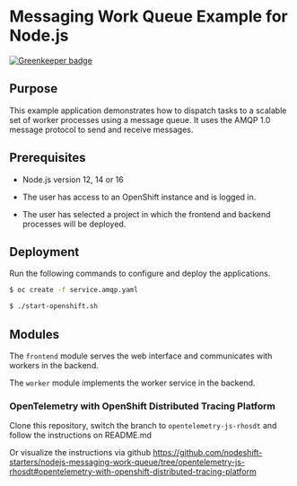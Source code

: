 # Messaging Work Queue Example for Node.js

[![Greenkeeper badge](https://badges.greenkeeper.io/nodeshift-starters/nodejs-messaging-work-queue.svg)](https://greenkeeper.io/)

## Purpose

This example application demonstrates how to dispatch tasks to a scalable
set of worker processes using a message queue. It uses the AMQP 1.0
message protocol to send and receive messages.

## Prerequisites

* Node.js version 12, 14 or 16

* The user has access to an OpenShift instance and is logged in.

* The user has selected a project in which the frontend and backend
  processes will be deployed.

## Deployment

Run the following commands to configure and deploy the applications.

```bash
$ oc create -f service.amqp.yaml

$ ./start-openshift.sh
```
## Modules

The `frontend` module serves the web interface and communicates with
workers in the backend.

The `worker` module implements the worker service in the backend.

### OpenTelemetry with OpenShift Distributed Tracing Platform

Clone this repository, switch the branch to `opentelemetry-js-rhosdt`
and follow the instructions on README.md

Or visualize the instructions via github https://github.com/nodeshift-starters/nodejs-messaging-work-queue/tree/opentelemetry-js-rhosdt#opentelemetry-with-openshift-distributed-tracing-platform
